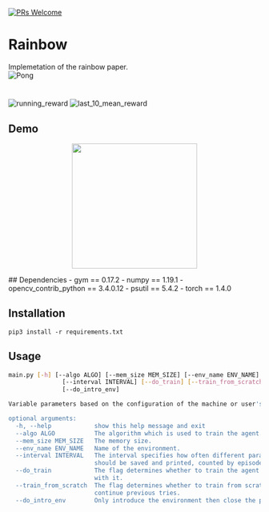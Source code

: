 [![PRs Welcome](https://img.shields.io/badge/PRs-welcome-brightgreen.svg?style=flat-square)](http://makeapullrequest.com)  
# Rainbow
Implemetation of the rainbow paper.  
![Pong](https://github.com/alirezakazemipour/DQN_Based_Agents/blob/master/Results/rainbow.gif)    
#
![running_reward](https://github.com/alirezakazemipour/DQN_Based_Agents/blob/master/Results/running_reward.png)
![last_10_mean_reward](https://github.com/alirezakazemipour/DQN_Based_Agents/blob/master/Results/10_last_mean_reward.png)  
## Demo
<p align="center">
  <img src="Results/rainbow.gif" height=250>
</p>
## Dependencies
- gym == 0.17.2
- numpy == 1.19.1
- opencv_contrib_python == 3.4.0.12
- psutil == 5.4.2
- torch == 1.4.0

## Installation
```shell
pip3 install -r requirements.txt
```
## Usage
```bash
main.py [-h] [--algo ALGO] [--mem_size MEM_SIZE] [--env_name ENV_NAME]
               [--interval INTERVAL] [--do_train] [--train_from_scratch]
               [--do_intro_env]

Variable parameters based on the configuration of the machine or user's choice

optional arguments:
  -h, --help            show this help message and exit
  --algo ALGO           The algorithm which is used to train the agent.
  --mem_size MEM_SIZE   The memory size.
  --env_name ENV_NAME   Name of the environment.
  --interval INTERVAL   The interval specifies how often different parameters
                        should be saved and printed, counted by episodes.
  --do_train            The flag determines whether to train the agent or play
                        with it.
  --train_from_scratch  The flag determines whether to train from scratch or[default=True]
                        continue previous tries.
  --do_intro_env        Only introduce the environment then close the program.
```